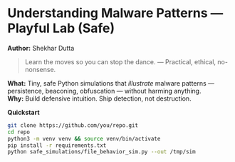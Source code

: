# Understanding Malware Patterns — Playful Lab (Safe)
**Author:** Shekhar Dutta

> Learn the moves so you can stop the dance. — Practical, ethical, no-nonsense.

**What:** Tiny, safe Python simulations that *illustrate* malware patterns — persistence, beaconing, obfuscation — without harming anything.  
**Why:** Build defensive intuition. Ship detection, not destruction.

**Quickstart**
```bash
git clone https://github.com/you/repo.git
cd repo
python3 -m venv venv && source venv/bin/activate
pip install -r requirements.txt
python safe_simulations/file_behavior_sim.py --out /tmp/sim
